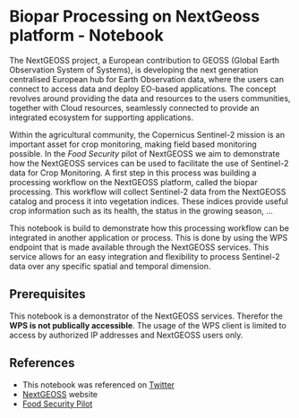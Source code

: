 # Biopar Processing on NextGeoss platform - Notebook

The NextGEOSS project, a European contribution to GEOSS (Global Earth Observation System of Systems), is developing the next generation centralised European hub for Earth Observation data, where the users can connect to access data and deploy EO-based applications. The concept revolves around providing the data and resources to the users communities, together with Cloud resources, seamlessly connected to provide an integrated ecosystem for supporting applications. 

Within the agricultural community, the Copernicus Sentinel-2 mission is an important asset for crop monitoring, making field based monitoring possible. In the *Food Security* pilot of NextGEOSS we aim to demonstrate how the NextGEOSS services can be used to facilitate the use of Sentinel-2 data for Crop Monitoring. A first step in this process was building a processing workflow on the NextGEOSS platform, called the biopar processing. This workflow will collect Sentinel-2 data from the NextGEOSS catalog and process it into vegetation indices. These indices provide useful crop information such as its health, the status in the growing season, ...

This notebook is build to demonstrate how this processing workflow can be integrated in another application or process. This is done by using the WPS endpoint that is made available through the NextGEOSS services. This service allows for an easy integration and flexibility to process Sentinel-2 data over any specific spatial and temporal dimension. 

## Prerequisites

This notebook is a demonstrator of the NextGEOSS services. Therefor the **WPS is not publically accessible**. The usage of the WPS client is limited to access by authorized IP addresses and NextGEOSS users only. 

## References

* This notebook was referenced on [Twitter](https://twitter.com/gp3dr0/status/1007167024831836160)
* [NextGEOSS](https://nextgeoss.eu/) website
* [Food Security Pilot](https://nextgeoss.eu/pilots/food-security/)


